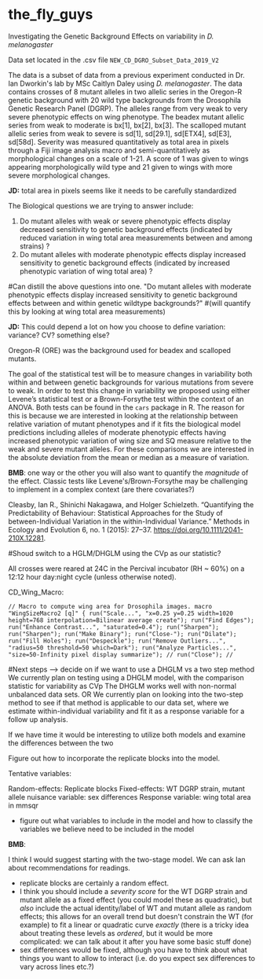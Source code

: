 # the_fly_guys

Investigating the Genetic Background Effects on variability in *D. melanogaster*

Data set located in the .csv file `NEW_CD_DGRO_Subset_Data_2019_V2`

The data is a subset of data from a previous experiment conducted in Dr. Ian Dworkin's lab by MSc Caitlyn Daley using *D. melanogaster*. The data contains crosses of 8 mutant alleles in two allelic series in the Oregon-R genetic background with 20 wild type backgrounds from the Drosophila Genetic Research Panel (DGRP). The alleles range from very weak to very severe phenotypic effects on wing phenotype. The beadex mutant allelic series from weak to moderate is bx[1], bx[2], bx[3]. The scalloped mutant allelic series from weak to severe is sd[1], sd[29.1], sd[ETX4], sd[E3], sd[58d]. Severity was measured quantitatively as total area in pixels through a Fiji image analysis macro and semi-quantitatively as morphological changes on a scale of 1-21. A score of 1 was given to wings appearing morphologically wild type and 21 given to wings with more severe morphological changes. 

**JD:** total area in pixels seems like it needs to be carefully standardized

The Biological questions we are trying to answer include:
1) Do mutant alleles with weak or severe phenotypic effects display decreased sensitivity to genetic background effects
(indicated by reduced variation in wing total area measurements between and among strains) ?
2) Do mutant alleles with moderate phenotypic effects display increased sensitivity to genetic background effects
(indicated by increased phenotypic variation of wing total area) ?

#Can distill the above questions into one. "Do mutant alleles with moderate phenotypic effects display increased sensitivity to genetic background effects between and within genetic wildtype backgrounds?"
#(will quantify this by looking at wing total area measurements)

**JD:** This could depend a lot on how you choose to define variation: variance? CV? something else?

Oregon-R (ORE) was the background used for beadex and scalloped mutants.

The goal of the statistical test will be to measure changes in variability both within and between genetic backgrounds 
for various mutations from severe to weak. In order to test this change in variability we proposed using either 
Levene’s statistical test or a Brown-Forsythe test within the context of an ANOVA. Both tests can be found in the `cars` 
package in R. The reason for this is because we are interested in looking at the relationship between relative variation
of mutant phenotypes and if it fits the biological model predictions including alleles of moderate phenotypic effects 
having increased phenotypic variation of wing size and SQ measure relative to the weak and severe mutant alleles. For 
these comparisons we are interested in the absolute deviation from the mean or median as a measure of variation.

**BMB**: one way or the other you will also want to quantify the *magnitude* of the effect. Classic tests like Levene's/Brown-Forsythe may be challenging to implement in a complex context (are there covariates?) 


Cleasby, Ian R., Shinichi Nakagawa, and Holger Schielzeth. “Quantifying the Predictability of Behaviour: Statistical Approaches for the Study of between-Individual Variation in the within-Individual Variance.” Methods in Ecology and Evolution 6, no. 1 (2015): 27–37. https://doi.org/10.1111/2041-210X.12281.

#Shoud switch to a HGLM/DHGLM using the CVp as our statistic?   

All crosses were reared at 24C in the Percival incubator (RH ~ 60%) on a 12:12 hour day:night cycle (unless otherwise noted).

CD_Wing_Macro:

```
// Macro to compute wing area for Drosophila images. macro "WingSizeMacro2 [q]" { run("Scale...", "x=0.25 y=0.25 width=1020 height=768 interpolation=Bilinear average create"); run("Find Edges"); run("Enhance Contrast...", "saturated=0.4"); run("Sharpen"); run("Sharpen"); run("Make Binary"); run("Close-"); run("Dilate"); run("Fill Holes"); run("Despeckle"); run("Remove Outliers...", "radius=50 threshold=50 which=Dark"); run("Analyze Particles...", "size=50-Infinity pixel display summarize"); // run("Close"); //
```

#Next steps --> decide on if we want to use a DHGLM vs a two step method
We currently plan on testing using a DHGLM model, with the comparison statistic for variability as CVp
The DHGLM works well with non-normal unbalanced data sets. 
OR
We currently plan on looking into the two-step method to see if that method is applicable to our data set, 
where we estimate within-individual variability and fit it as a response variable for a follow up analysis.

If we have time it would be interesting to utilize both models and examine the differences between the two 

 
Figure out how to incorporate the replicate blocks into the model.

Tentative variables:

Random-effects: Replicate blocks
Fixed-effects: WT DGRP strain, mutant allele
nuisance variable: sex differences 
Response variable: wing total area in mmsqr

- figure out what variables to include in the model and how to classify the variables we believe need to be
included in the model 

**BMB**: 

I think I would suggest starting with the two-stage model.  We can ask Ian about recommendations for readings.

- replicate blocks are certainly a random effect.
- I think you should include a *severity score* for the WT DGRP strain and mutant allele as a fixed effect (you could model these as quadratic), but *also* include the actual identity/label of WT and mutant allele as random effects; this allows for an overall trend but doesn't constrain the WT (for example) to fit a linear or quadratic curve *exactly* (there is a tricky idea about treating these levels as *ordered*, but it would be more complicated: we can talk about it after you have some basic stuff done)
- sex differences would be fixed, although you have to think about what things you want to allow to interact (i.e. do you expect sex differences to vary across lines etc.?)


